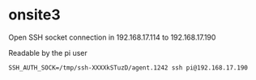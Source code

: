 # onsite3
Open SSH socket connection in 192.168.17.114 to 192.168.17.190

Readable by the pi user

`SSH_AUTH_SOCK=/tmp/ssh-XXXXkSTuzD/agent.1242 ssh pi@192.168.17.190`

